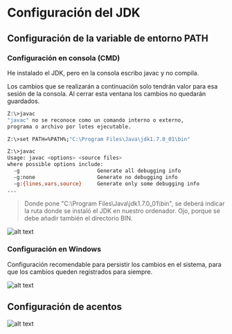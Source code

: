 # Configuración del JDK

## Configuración de la variable de entorno PATH

### Configuración en consola (CMD)
He instalado el JDK, pero en la consola escribo javac y no compila. 

Los cambios que se realizarán a continuación solo tendrán valor para esa sesión de la consola. Al cerrar esta ventana los cambios no quedarán guardados.

```bash
Z:\>javac
"javac" no se reconoce como un comando interno o externo,
programa o archivo por lotes ejecutable.

Z:\>set PATH=%PATH%;"C:\Program Files\Java\jdk1.7.0_01\bin"

Z:\>javac
Usage: javac <options> <source files>
where possible options include:
  -g                         Generate all debugging info
  -g:none                    Generate no debugging info
  -g:{lines,vars,source}     Generate only some debugging info
...
```

> Donde pone "C:\Program Files\Java\jdk1.7.0_01\bin", se deberá indicar la ruta donde se instaló el JDK en nuestro ordenador. Ojo, porque se debe añadir también el directorio BIN.



![alt text](https://raw.githubusercontent.com/DavidContrerasICAI/javaCourseExamples/master/00.holaMundo/configuracionPathEnConsola.png)

### Configuración en Windows

Configuración recomendable para persistir los cambios en el sistema, para que los cambios queden registrados para siempre.


![alt text](https://raw.githubusercontent.com/DavidContrerasICAI/javaCourseExamples/master/00.holaMundo/configuracionPathEnWindows.png)


## Configuración de acentos

![alt text](https://raw.githubusercontent.com/DavidContrerasICAI/javaCourseExamples/master/00.holaMundo/acentos.png)